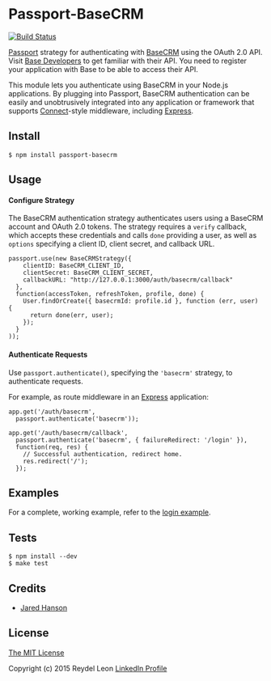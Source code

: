 # Passport-BaseCRM

[![Build Status](https://secure.travis-ci.org/reydelleon/passport-basecrm.png)](https://travis-ci.org/reydelleon/passport-basecrm)

[Passport](http://passportjs.org/) strategy for authenticating with [BaseCRM](https://getbase.com/)
using the OAuth 2.0 API. Visit [Base Developers](https://dev.futuresimple.com/docs/rest/articles/introduction)
to get familiar with their API. You need to register your application with Base to be able to 
access their API.


This module lets you authenticate using BaseCRM in your Node.js applications.
By plugging into Passport, BaseCRM authentication can be easily and
unobtrusively integrated into any application or framework that supports
[Connect](http://www.senchalabs.org/connect/)-style middleware, including
[Express](http://expressjs.com/).

## Install

    $ npm install passport-basecrm

## Usage

#### Configure Strategy

The BaseCRM authentication strategy authenticates users using a BaseCRM account
and OAuth 2.0 tokens.  The strategy requires a `verify` callback, which accepts
these credentials and calls `done` providing a user, as well as `options`
specifying a client ID, client secret, and callback URL.

    passport.use(new BaseCRMStrategy({
        clientID: BaseCRM_CLIENT_ID,
        clientSecret: BaseCRM_CLIENT_SECRET,
        callbackURL: "http://127.0.0.1:3000/auth/basecrm/callback"
      },
      function(accessToken, refreshToken, profile, done) {
        User.findOrCreate({ basecrmId: profile.id }, function (err, user) {
          return done(err, user);
        });
      }
    ));

#### Authenticate Requests

Use `passport.authenticate()`, specifying the `'basecrm'` strategy, to
authenticate requests.

For example, as route middleware in an [Express](http://expressjs.com/)
application:

    app.get('/auth/basecrm',
      passport.authenticate('basecrm'));

    app.get('/auth/basecrm/callback', 
      passport.authenticate('basecrm', { failureRedirect: '/login' }),
      function(req, res) {
        // Successful authentication, redirect home.
        res.redirect('/');
      });

## Examples

For a complete, working example, refer to the [login example](https://github.com/reydelleon/passport-basecrm/tree/master/examples/login).

## Tests

    $ npm install --dev
    $ make test

## Credits

  - [Jared Hanson](http://github.com/jaredhanson)

## License

[The MIT License](http://opensource.org/licenses/MIT)

Copyright (c) 2015 Reydel Leon [LinkedIn Profile](https://www.linkedin.com/in/reydelleon)